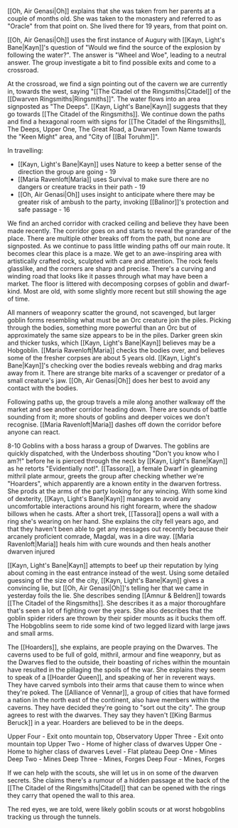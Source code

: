 [[Oh, Air Genasi|Oh]] explains that she was taken from her parents at a couple of months old. She was taken to the monastery and referred to as "Oracle" from that point on. She lived there for 19 years, from that point on.

[[Oh, Air Genasi|Oh]] uses the first instance of Augury with [[Kayn, Light's Bane|Kayn]]'s question of "Would we find the source of the explosion by following the water?". The answer is "Wheel and Woe", leading to a neutral answer. The group investigate a bit to find possible exits and come to a crossroad.

At the crossroad, we find a sign pointing out of the cavern we are currently in, towards the west, saying "[[The Citadel of the Ringsmiths|Citadel]] of the [[Dwarven Ringsmiths|Ringsmiths]]". The water flows into an area signposted as "The Deeps". [[Kayn, Light's Bane|Kayn]] suggests that they go towards [[The Citadel of the Ringsmiths]]. We continue down the paths and find a hexagonal room with signs for [[The Citadel of the Ringsmiths]], The Deeps, Upper One, The Great Road, a Dwarven Town Name towards the "Keen Might" area, and "City of [[Bal Toruhm]]".

In travelling:
- [[Kayn, Light's Bane|Kayn]] uses Nature to keep a better sense of the direction the group are going - 19
- [[Maria Ravenloft|Maria]] uses Survival to make sure there are no dangers or creature tracks in their path - 19
- [[Oh, Air Genasi|Oh]] uses insight to anticipate where there may be greater risk of ambush to the party, invoking [[Balinor]]'s protection and safe passage - 16

We find an arched corridor with cracked ceiling and believe they have been made recently. The corridor goes on and starts to reveal the grandeur of the place. There are multiple other breaks off from the path, but none are signposted. As we continue to pass little winding paths off our main route. It becomes clear this place is a maze. We get to an awe-inspiring area with artistically crafted rock, sculpted with care and attention. The rock feels glasslike, and the corners are sharp and precise. There's a curving and winding road that looks like it passes through what may have been a market. The floor is littered with decomposing corpses of goblin and dwarf-kind. Most are old, with some slightly more recent but still showing the age of time.

All manners of weaponry scatter the ground, not scavenged, but larger goblin forms resembling what must be an Orc creature join the piles. Picking through the bodies, something more powerful than an Orc but of approximately the same size appears to be in the piles. Darker green skin and thicker tusks, which [[Kayn, Light's Bane|Kayn]] believes may be a Hobgoblin. [[Maria Ravenloft|Maria]] checks the bodies over, and believes some of the fresher corpses are about 5 years old. [[Kayn, Light's Bane|Kayn]]'s checking over the bodies reveals webbing and drag marks away from it. There are strange bite marks of a scavenger or predator of a small creature's jaw. [[Oh, Air Genasi|Oh]] does her best to avoid any contact with the bodies.

Following paths up, the group travels a mile along another walkway off the market and see another corridor heading down. There are sounds of battle sounding from it; more shouts of goblins and deeper voices we don't recognise. [[Maria Ravenloft|Maria]] dashes off down the corridor before anyone can react.

8-10 Goblins with a boss harass a group of Dwarves. The goblins are quickly dispatched, with the Underboss shouting "Don't you know who I am?!" before he is pierced through the neck by [[Kayn, Light's Bane|Kayn]] as he retorts "Evidentially not!". [[Tassora]], a female Dwarf in gleaming mithril plate armour, greets the group after checking whether we're "Hoarders", which apparently are a known entity in the dwarven fortress. She prods at the arms of the party looking for any wincing. With some kind of dexterity, [[Kayn, Light's Bane|Kayn]] manages to avoid any uncomfortable interactions around his right forearm, where the shadow billows when he casts. After a short trek, [[Tassora]] opens a wall with a ring she's wearing on her hand. She explains the city fell years ago, and that they haven't been able to get any messages out recently because their arcanely proficient comrade, Magdal, was in a dire way. [[Maria Ravenloft|Maria]] heals him with cure wounds and then heals another dwarven injured

[[Kayn, Light's Bane|Kayn]] attempts to beef up their reputation by lying about coming in the east entrance instead of the west. Using some detailed guessing of the size of the city, [[Kayn, Light's Bane|Kayn]] gives a convincing lie, but [[Oh, Air Genasi|Oh]]'s telling her that we came in yesterday foils the lie. She describes sending [[Amnur & Beldren]] towards [[The Citadel of the Ringsmiths]]. She describes it as a major thoroughfare that's seen a lot of fighting over the years. She also describes that the goblin spider riders are thrown by their spider mounts as it bucks them off. The Hobgoblins seem to ride some kind of two legged lizard with large jaws and small arms.

The [[Hoarders]], she explains, are people praying on the Dwarves. The caverns used to be full of gold, mithril, armour and fine weaponry, but as the Dwarves fled to the outside, their boasting of riches within the mountain have resulted in the pillaging the spoils of the war. She explains they seem to speak of a [[Hoarder Queen]], and speaking of her in reverent ways. They have carved symbols into their arms that cause them to wince when they're poked. The [[Alliance of Vennar]], a group of cities that have formed a nation in the north east of the continent, also have members within the caverns. They have decided they're going to "sort out the city". The group agrees to rest with the dwarves. They say they haven't [[King Barmus Beruck]] in a year. Hoarders are believed to be in the deeps.

Upper Four - Exit onto mountain top, Observatory
Upper Three - Exit onto mountain top
Upper Two - Home of higher class of dwarves
Upper One - Home to higher class of dwarves
Level - Flat plateau 
Deep One - Mines
Deep Two - Mines
Deep Three - Mines, Forges
Deep Four  - Mines, Forges

If we can help with the scouts, she will let us in on some of the dwarven secrets. She claims there's a rumour of a hidden passage at the back of the [[The Citadel of the Ringsmiths|Citadel]] that can be opened with the rings they carry that opened the wall to this area.

The red eyes, we are told, were likely goblin scouts or at worst hobgoblins tracking us through the tunnels. 